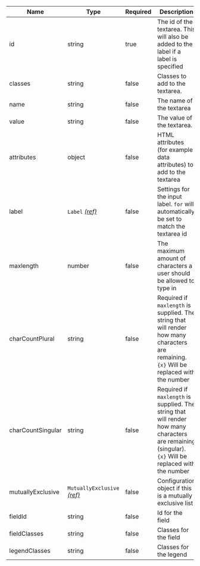 | Name              | Type                                                          | Required | Description                                                                                                                                           |
| ----------------- | ------------------------------------------------------------- | -------- | ----------------------------------------------------------------------------------------------------------------------------------------------------- |
| id                | string                                                        | true     | The id of the textarea. This will also be added to the label if a label is specified                                                                  |
| classes           | string                                                        | false    | Classes to add to the textarea.                                                                                                                       |
| name              | string                                                        | false    | The name of the textarea                                                                                                                              |
| value             | string                                                        | false    | The value of the textarea.                                                                                                                            |
| attributes        | object                                                        | false    | HTML attributes (for example data attributes) to add to the textarea                                                                                  |
| label             | `Label` [_(ref)_](/components/label)                          | false    | Settings for the input label. `for` will automatically be set to match the textarea id                                                                |
| maxlength         | number                                                        | false    | The maximum amount of characters a user should be allowed to type in                                                                                  |
| charCountPlural   | string                                                        | false    | Required if `maxlength` is supplied. The string that will render how many characters are remaining. `{x}` Will be replaced with the number            |
| charCountSingular | string                                                        | false    | Required if `maxlength` is supplied. The string that will render how many characters are remaining (singular). `{x}` Will be replaced with the number |
| mutuallyExclusive | `MutuallyExclusive` [_(ref)_](/components/mutually-exclusive) | false    | Configuration object if this is a mutually exclusive list                                                                                             |
| fieldId           | string                                                        | false    | Id for the field                                                                                                                                      |
| fieldClasses      | string                                                        | false    | Classes for the field                                                                                                                                 |
| legendClasses     | string                                                        | false    | Classes for the legend                                                                                                                                |
